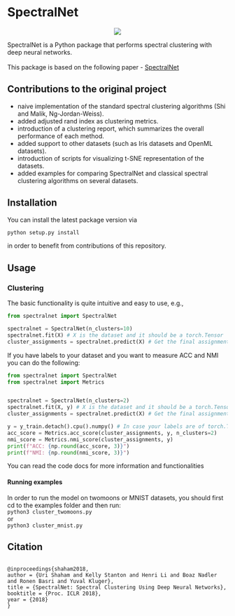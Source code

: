 # SpectralNet

<p align="center">
    <img src="https://github.com/shaham-lab/SpectralNet/blob/main/figures/twomoons.png">

SpectralNet is a Python package that performs spectral clustering with deep neural networks.<br><br>
This package is based on the following paper - [SpectralNet](https://openreview.net/pdf?id=HJ_aoCyRZ)


## Contributions to the original project
- naive implementation of the standard spectral clustering algorithms (Shi and Malik, Ng-Jordan-Weiss).
- added adjusted rand index as clustering metrics.
- introduction of a clustering report, which summarizes the overall performance of each method.
- added support to other datasets (such as Iris datasets and OpenML datasets).
- introduction of scripts for visualizing t-SNE representation of the datasets.
- added examples for comparing SpectralNet and classical spectral clustering algorithms on several datasets.

## Installation

You can install the latest package version via

```bash
python setup.py install
```
in order to benefit from contributions of this repository.

## Usage

### Clustering

The basic functionality is quite intuitive and easy to use, e.g.,

```python
from spectralnet import SpectralNet

spectralnet = SpectralNet(n_clusters=10)
spectralnet.fit(X) # X is the dataset and it should be a torch.Tensor
cluster_assignments = spectralnet.predict(X) # Get the final assignments to clusters
```

If you have labels to your dataset and you want to measure ACC and NMI you can do the following:

```python
from spectralnet import SpectralNet
from spectralnet import Metrics


spectralnet = SpectralNet(n_clusters=2)
spectralnet.fit(X, y) # X is the dataset and it should be a torch.Tensor
cluster_assignments = spectralnet.predict(X) # Get the final assignments to clusters

y = y_train.detach().cpu().numpy() # In case your labels are of torch.Tensor type.
acc_score = Metrics.acc_score(cluster_assignments, y, n_clusters=2)
nmi_score = Metrics.nmi_score(cluster_assignments, y)
print(f"ACC: {np.round(acc_score, 3)}")
print(f"NMI: {np.round(nmi_score, 3)}")
```

You can read the code docs for more information and functionalities<br>

#### Running examples

In order to run the model on twomoons or MNIST datasets, you should first cd to the examples folder and then run:<br>
`python3 cluster_twomoons.py`<br>
or<br>
`python3 cluster_mnist.py`

<!-- ### Data reduction and visualization

SpectralNet can also be used as an effective and representive data reduction technique, so in case you want to perform data reduction you can do the following:

```python
from spectralnet import SpectralReduction

spectralreduction = SpectralReduction(
    n_components=3,
    should_use_ae=True,
    should_use_siamese=True,
)

X_new = spectralreduction.fit_transform(X)
spectralreduction.visualize(X_new, y, n_components=2) -->

<!-- ``` -->

## Citation

```

@inproceedings{shaham2018,
author = {Uri Shaham and Kelly Stanton and Henri Li and Boaz Nadler and Ronen Basri and Yuval Kluger},
title = {SpectralNet: Spectral Clustering Using Deep Neural Networks},
booktitle = {Proc. ICLR 2018},
year = {2018}
}

```
